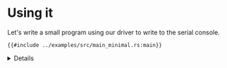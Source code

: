# Using it

Let's write a small program using our driver to write to the serial console.

```rust,editable,compile_fail
{{#include ../examples/src/main_minimal.rs:main}}
```

<details>

- As in the [inline assembly](../inline-assembly.md) example, this `main`
  function is called from our entry point code in `entry.S`. See the speaker
  notes there for details.
- Run the example in QEMU with `make qemu_minimal` under
  `src/bare-metal/aps/examples`.

</details>
